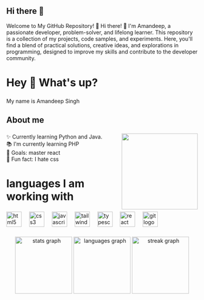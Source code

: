 ## Hi there 👋



Welcome to My GitHub Repository! 👋
Hi there! 🙌 I'm Amandeep, a passionate developer, problem-solver, and lifelong learner. This repository is a collection of my projects, code samples, and experiments. Here, you'll find a blend of practical solutions, creative ideas, and explorations in programming, designed to improve my skills and contribute to the developer community.


<h1 align="left">Hey 👋 What's up?</h1>

###

<p align="left">My name is Amandeep Singh</p>

###

<h2 align="left">About me</h2>

###

<img align="right" height="200" src="https://media.giphy.com/media/yYSSBtDgbbRzq/giphy.gif"  />

###

<p align="left">✨ Currently learning Python and Java.<br>📚 I'm currently learning PHP <br>🎯 Goals: master react<br>🎲 Fun fact: I hate css</p>

###

<h1 align="left">languages I am working with</h1>

###

<div align="left">
  <img src="https://cdn.jsdelivr.net/gh/devicons/devicon/icons/html5/html5-original.svg" height="40" alt="html5 logo"  />
  <img width="12" />
  <img src="https://cdn.jsdelivr.net/gh/devicons/devicon/icons/css3/css3-original.svg" height="40" alt="css3 logo"  />
  <img width="12" />
  <img src="https://cdn.jsdelivr.net/gh/devicons/devicon/icons/javascript/javascript-original.svg" height="40" alt="javascript logo"  />
  <img width="12" />
  <img src="https://cdn.jsdelivr.net/gh/devicons/devicon/icons/tailwindcss/tailwindcss-original-wordmark.svg" height="40" alt="tailwindcss logo"  />
  <img width="12" />
  <img src="https://cdn.jsdelivr.net/gh/devicons/devicon/icons/typescript/typescript-original.svg" height="40" alt="typescript logo"  />
  <img width="12" />
  <img src="https://cdn.jsdelivr.net/gh/devicons/devicon/icons/react/react-original.svg" height="40" alt="react logo"  />
  <img width="12" />
  <img src="https://cdn.jsdelivr.net/gh/devicons/devicon/icons/git/git-original.svg" height="40" alt="git logo"  />
</div>

###

<div align="center">
  <img src="https://github-readme-stats.vercel.app/api?username=Abhishek-Verma0&hide_title=false&hide_rank=false&show_icons=true&include_all_commits=true&count_private=true&disable_animations=false&theme=dracula&locale=en&hide_border=false&order=1" height="150" alt="stats graph"  />
  <img src="https://github-readme-stats.vercel.app/api/top-langs?username=Abhishek-Verma0&locale=en&hide_title=false&layout=compact&card_width=320&langs_count=5&theme=dracula&hide_border=false&order=2" height="150" alt="languages graph"  />
  <img src="https://streak-stats.demolab.com?user=Abhishek-Verma0&locale=en&mode=daily&theme=dracula&hide_border=false&border_radius=5&order=3" height="150" alt="streak graph"  />
</div>

###
